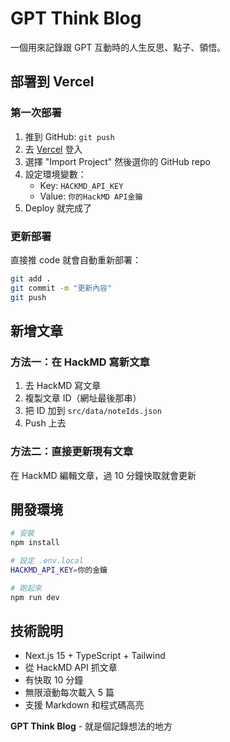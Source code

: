 # GPT Think Blog

一個用來記錄跟 GPT 互動時的人生反思、點子、領悟。

## 部署到 Vercel

### 第一次部署

1. 推到 GitHub: `git push`
2. 去 [Vercel](https://vercel.com) 登入
3. 選擇 "Import Project" 然後選你的 GitHub repo
4. 設定環境變數：
   - Key: `HACKMD_API_KEY`
   - Value: `你的HackMD API金鑰`
5. Deploy 就完成了

### 更新部署

直接推 code 就會自動重新部署：

```bash
git add .
git commit -m "更新內容"
git push
```

## 新增文章

### 方法一：在 HackMD 寫新文章

1. 去 HackMD 寫文章
2. 複製文章 ID（網址最後那串）
3. 把 ID 加到 `src/data/noteIds.json`
4. Push 上去

### 方法二：直接更新現有文章

在 HackMD 編輯文章，過 10 分鐘快取就會更新

## 開發環境

```bash
# 安裝
npm install

# 設定 .env.local
HACKMD_API_KEY=你的金鑰

# 跑起來
npm run dev
```

## 技術說明

- Next.js 15 + TypeScript + Tailwind
- 從 HackMD API 抓文章
- 有快取 10 分鐘
- 無限滾動每次載入 5 篇
- 支援 Markdown 和程式碼高亮

**GPT Think Blog** - 就是個記錄想法的地方
